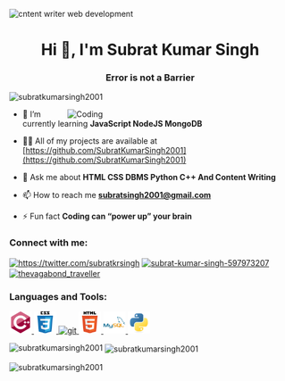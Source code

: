 ![cntent writer   web development](https://user-images.githubusercontent.com/92250219/159149651-f01fec93-efbe-444a-9355-ea36f8193030.png)
<h1 align="center">Hi 👋, I'm Subrat Kumar Singh</h1>
<h3 align="center">Error is not a Barrier</h3>

<p align="left"> <img src="https://komarev.com/ghpvc/?username=subratkumarsingh2001&label=Profile%20views&color=0e75b6&style=flat" alt="subratkumarsingh2001" /> </p>
<img align="right" alt="Coding" width="400" src="https://cdn.dribbble.com/users/2646423/screenshots/5507196/computer.gif">

- 🌱 I’m currently learning **JavaScript NodeJS MongoDB**

- 👨‍💻 All of my projects are available at [https://github.com/SubratKumarSingh2001](https://github.com/SubratKumarSingh2001)

- 💬 Ask me about **HTML CSS DBMS Python C++ And Content Writing**

- 📫 How to reach me **subratsingh2001@gmail.com**

- ⚡ Fun fact **Coding can “power up” your brain**

<h3 align="left">Connect with me:</h3>
<p align="left">
<a href="https://twitter.com/https://twitter.com/subratkrsingh" target="blank"><img align="center" src="https://raw.githubusercontent.com/rahuldkjain/github-profile-readme-generator/master/src/images/icons/Social/twitter.svg" alt="https://twitter.com/subratkrsingh" height="30" width="40" /></a>
<a href="https://linkedin.com/in/subrat-kumar-singh-597973207" target="blank"><img align="center" src="https://raw.githubusercontent.com/rahuldkjain/github-profile-readme-generator/master/src/images/icons/Social/linked-in-alt.svg" alt="subrat-kumar-singh-597973207" height="30" width="40" /></a>
<a href="https://instagram.com/thevagabond_traveller" target="blank"><img align="center" src="https://raw.githubusercontent.com/rahuldkjain/github-profile-readme-generator/master/src/images/icons/Social/instagram.svg" alt="thevagabond_traveller" height="30" width="40" /></a>
</p>

<h3 align="left">Languages and Tools:</h3>
<p align="left"> <a href="https://www.w3schools.com/cpp/" target="_blank" rel="noreferrer"> <img src="https://raw.githubusercontent.com/devicons/devicon/master/icons/cplusplus/cplusplus-original.svg" alt="cplusplus" width="40" height="40"/> </a> <a href="https://www.w3schools.com/css/" target="_blank" rel="noreferrer"> <img src="https://raw.githubusercontent.com/devicons/devicon/master/icons/css3/css3-original-wordmark.svg" alt="css3" width="40" height="40"/> </a> <a href="https://git-scm.com/" target="_blank" rel="noreferrer"> <img src="https://www.vectorlogo.zone/logos/git-scm/git-scm-icon.svg" alt="git" width="40" height="40"/> </a> <a href="https://www.w3.org/html/" target="_blank" rel="noreferrer"> <img src="https://raw.githubusercontent.com/devicons/devicon/master/icons/html5/html5-original-wordmark.svg" alt="html5" width="40" height="40"/> </a> <a href="https://www.mysql.com/" target="_blank" rel="noreferrer"> <img src="https://raw.githubusercontent.com/devicons/devicon/master/icons/mysql/mysql-original-wordmark.svg" alt="mysql" width="40" height="40"/> </a> <a href="https://www.python.org" target="_blank" rel="noreferrer"> <img src="https://raw.githubusercontent.com/devicons/devicon/master/icons/python/python-original.svg" alt="python" width="40" height="40"/> </a> </p>

<p><img align="left" src="https://github-readme-stats.vercel.app/api/top-langs?username=subratkumarsingh2001&show_icons=true&locale=en&layout=compact" alt="subratkumarsingh2001" /></p>

<p>&nbsp;<img align="center" src="https://github-readme-stats.vercel.app/api?username=subratkumarsingh2001&show_icons=true&locale=en" alt="subratkumarsingh2001" /></p>

<p><img align="center" src="https://github-readme-streak-stats.herokuapp.com/?user=subratkumarsingh2001&" alt="subratkumarsingh2001" /></p>

